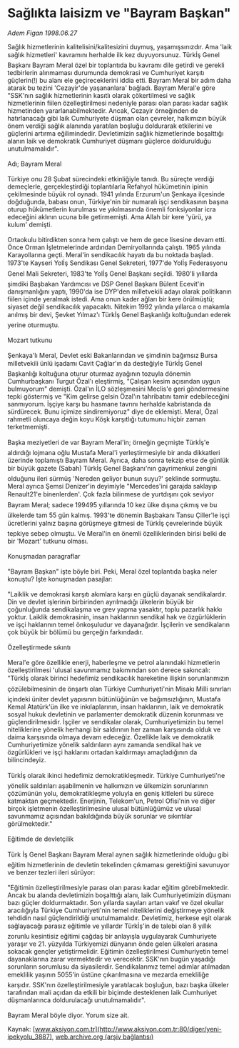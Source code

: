 # Sağlıkta laisizm ve "Bayram Başkan"

*Adem Figan 1998.06.27*

<div class="pNewsDetailMainContent" itemprop="articleBody">
 Sağlık hizmetlerinin kalitelisini/kalitesizini duymuş, yaşamışsınızdır. Ama 'laik sağlık hizmetleri' kavramını herhalde ilk kez duyuyorsunuz. Türkİş Genel Başkanı Bayram Meral özel bir toplantıda bu kavramı dile getirdi ve gerekli tedbirlerin alınmaması durumunda demokrasi ve Cumhuriyet karşıtı güçlerin(!) bu alanı ele geçireceklerini iddia etti. Bayram Meral bir adım daha atarak bu tezini 'Cezayir'de yaşananlara' bağladı. Bayram Meral'e göre "SSK'nın sağlık hizmetlerinin kasıtlı olarak çökertilmesi ve sağlık hizmetlerinin fiilen özelleştirilmesi nedeniyle parası olan parası kadar sağlık hizmetinden yararlanabilmektedir. Ancak, Cezayir örneğinden de hatırlanacağı gibi laik Cumhuriyete düşman olan çevreler, halkımızın büyük önem verdiği sağlık alanında yaratılan boşluğu doldurarak etkilerini ve güçlerini artırma eğilimindedir. Devletimizin sağlık hizmetlerinde boşalttığı alanın laik ve demokratik Cumhuriyet düşmanı güçlerce doldurulduğu unutulmamalıdır".
 <br/>
 <br/>
 Adı; Bayram Meral
 <br/>
 <br/>
 Türkiye onu 28 Şubat sürecindeki etkinliğiyle tanıdı. Bu süreçte verdiği demeçlerle, gerçekleştirdiği toplantılarla Refahyol hükümetinin ipinin çekilmesinde büyük rol oynadı. 1941 yılında Erzurum'un Şenkaya ilçesinde doğduğunda, babası onun, Türkiye'nin bir numaralı işçi sendikasının başına oturup hükümetlerin kurulması ve yıkılmasında önemli fonksiyonlar icra edeceğini aklının ucuna bile getirmemişti. Ama Allah bir kere 'yürü, ya kulum' demişti.
 <br/>
 <br/>
 Ortaokulu bitirdikten sonra hem çalıştı ve hem de gece lisesine devam etti. Önce Orman İşletmelerinde ardından Demiryollarında çalıştı. 1965 yılında Karayollarına geçti. Meral'in sendikacılık hayatı da bu noktada başladı. 1973'te Kayseri Yolİş Sendikası Genel Sekreteri, 1977'de Yolİş Federasyonu Genel Mali Sekreteri, 1983'te Yolİş Genel Başkanı seçildi. 1980'li yıllarda şimdiki Başbakan Yardımcısı ve DSP Genel Başkanı Bülent Ecevit'in danışmanlığını yaptı, 1990'da ise DYP'den milletvekili adayı olarak politikanın fiilen içinde yeralmak istedi. Ama onun kader ağları bir kere örülmüştü; siyaset değil sendikacılık yapacaktı. Nitekim 1992 yılında yıllarca o makamla anılmış bir devi, Şevket Yılmaz'ı Türkİş Genel Başkanlığı koltuğundan ederek yerine oturmuştu.
 <br/>
 <br/>
 Mozart tutkunu
 <br/>
 <br/>
 Şenkaya'lı Meral, Devlet eski Bakanlarından ve şimdinin bağımsız Bursa milletvekili ünlü işadamı Cavit Çağlar'ın da desteğiyle Türkİş Genel Başkanlığı koltuğuna oturur oturmaz ayağının tozuyla dönemin Cumhurbaşkanı Turgut Özal'ı eleştirmiş, "Çalışan kesim açısından uygun bulmuyorum" demişti. Özal'ın İLO sözleşmesini Meclis'e geri göndermesine tepki göstermiş ve "Kim gelirse gelsin Özal'ın tahribatını tamir edebileceğini sanmıyorum. İşçiye karşı bu hasmane tavrını herhalde kabristanda da sürdürecek. Bunu içimize sindiremiyoruz" diye de eklemişti. Meral, Özal rahmetli oluncaya değin koyu Köşk karşıtlığı tutumunu hiçbir zaman terketmemişti.
 <br/>
 <br/>
 Başka meziyetleri de var Bayram Meral'in; örneğin geçmişte Türkİş'e aldırdığı lojmana oğlu Mustafa Meral'i yerleştirmesiyle bir anda dikkatleri üzerinde toplamıştı Bayram Meral. Ayrıca, daha sonra tekzip etse de günlük bir büyük gazete (Sabah) Türkİş Genel Başkanı'nın gayrimenkul zengini olduğunu ileri sürmüş 'Nereden geliyor bunun suyu?' şeklinde sormuştu. Meral ayrıca Şemsi Denizer'in deyimiyle "Mercedes'ini garajda saklayıp Renault21'e binenlerden'. Çok fazla bilinmese de yurtdışını çok seviyor Bayram Meral; sadece 199495 yıllarında 10 kez ülke dışına çıkmış ve bu ülkelerde tam 55 gün kalmış. 1993'te dönemin Başbakanı Tansu Çiller'le işçi ücretlerini yalnız başına görüşmeye gitmesi de Türkİş çevrelerinde büyük tepkiye sebep olmuştu. Ve Meral'in en önemli özelliklerinden birisi belki de bir 'Mozart' tutkunu olması.
 <br/>
 <br/>
 Konuşmadan paragraflar
 <br/>
 <br/>
 "Bayram Başkan" işte böyle biri. Peki, Meral özel toplantıda başka neler konuştu? İşte konuşmadan pasajlar:
 <br/>
 <br/>
 "Laiklik ve demokrasi karşıtı akımlara karşı en güçlü dayanak sendikalardır. Din ve devlet işlerinin birbirinden ayrılmadığı ülkelerin büyük bir çoğunluğunda sendikalaşma ve grev yapma yasaktır, toplu pazarlık hakkı yoktur. Laiklik demokrasinin, insan haklarının sendikal hak ve özgürlüklerin ve işçi haklarının temel önkoşuludur ve dayanağıdır. İşçilerin ve sendikaların çok büyük bir bölümü bu gerçeğin farkındadır.
 <br/>
 <br/>
 Özelleştirmede sıkıntı
 <br/>
 <br/>
 Meral'e göre özellikle enerji, haberleşme ve petrol alanındaki hizmetlerin özelleştirilmesi 'ulusal savunmamız bakımından son derece sakıncalı: "Türkİş olarak birinci hedefimiz sendikacılık hareketine ilişkin sorunlarımızın çözülebilmesinin de önşartı olan Türkiye Cumhuriyeti'nin Misakı Milli sınırları içindeki üniter devlet yapısının bütünlüğünün ve bağımsızlığının, Mustafa Kemal Atatürk'ün ilke ve inkılaplarının, insan haklarının, laik ve demokratik sosyal hukuk devletinin ve parlamenter demokratik düzenin korunması ve güçlendirilmesidir. İşçiler ve sendikalar olarak, Cumhuriyetimizin bu temel niteliklerine yönelik herhangi bir saldırının her zaman karşısında olduk ve daima karşısında olmaya devam edeceğiz. Özellikle laik ve demokratik Cumhuriyetimize yönelik saldırıların aynı zamanda sendikal hak ve özgürlükleri ve işçi haklarını ortadan kaldırmayı amaçladığının da bilincindeyiz.
 <br/>
 <br/>
 Türkİş olarak ikinci hedefimiz demokratikleşmedir. Türkiye Cumhuriyeti'ne yönelik saldırıları aşabilmenin ve halkımızın ve ülkemizin sorunlarının çözümünün yolu, demokratikleşme yoluyla en geniş kitleleri bu sürece katmaktan geçmektedir. Enerjinin, Telekom'un, Petrol Ofisi'nin ve diğer birçok işletmenin özelleştirilmesine ulusal bütünlüğümüz ve ulusal savunmamız açısından bakıldığında büyük sorunlar ve sıkıntılar görülmektedir."
 <br/>
 <br/>
 Eğitimde de devletçilik
 <br/>
 <br/>
 Türk İş Genel Başkanı Bayram Meral aynen sağlık hizmetlerinde olduğu gibi eğitim hizmetlerinin de devletin tekelinden çıkmaması gerektiğini savunuyor ve benzer tezleri ileri sürüyor:
 <br/>
 <br/>
 "Eğitimin özelleştirilmesiyle parası olan parası kadar eğitim görebilmektedir. Ancak bu alanda devletimizin boşalttığı alanı, laik Cumhuriyetimizin düşmanı bazı güçler doldurmaktadır. Son yıllarda sayıları artan vakıf ve özel okullar aracılığıyla Türkiye Cumhuriyeti'nin temel niteliklerini değiştirmeye yönelik tehdidin nasıl güçlendirildiği unutulmamalıdır. Devletimiz, herkese eşit olarak sağlayacağı parasız eğitimle ve yıllardır Türkİş'in de talebi olan 8 yıllık zorunlu kesintisiz eğitimi çağdaş bir anlayışla uygulayarak Cumhuriyete yaraşır ve 21. yüzyılda Türkiyemizi dünyanın önde gelen ülkeleri arasına sokacak gençler yetiştirmelidir. Eğitimin özelleştirilmesi Cumhuriyetin temel dayanaklarına zarar vermektedir ve verecektir. SSK'nın bugün yaşadığı sorunların sorumlusu da siyasilerdir. Sendikalarımız temel adımlar atılmadan emeklilik yaşının 5055'in üstüne çıkarılmasına ve mezarda emekliliğe karşıdır. SSK'nın özelleştirilmesiyle yaratılacak boşluğun, bazı başka ülkeler tarafından mali açıdan da etkili bir biçimde desteklenen laik Cumhuriyet düşmanlarınca doldurulacağı unutulmamalıdır".
 <br/>
 <br/>
 Bayram Meral böyle diyor. Yorum size ait.
 <br/>
</div>


Kaynak: [www.aksiyon.com.tr](http://www.aksiyon.com.tr:80/diger/yeni-ipekyolu_3887), [web.archive.org (arşiv bağlantısı)](http://web.archive.org/web/20150512140054/http://www.aksiyon.com.tr:80/diger/yeni-ipekyolu_3887)
